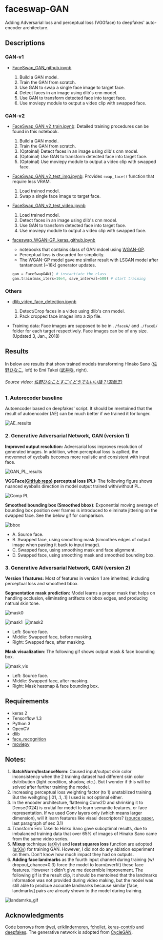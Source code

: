 # faceswap-GAN
Adding Adversarial loss and perceptual loss (VGGface) to deepfakes' auto-encoder architecture.

## Descriptions
### GAN-v1
* [FaceSwap_GAN_github.ipynb](https://github.com/shaoanlu/faceswap-GAN/blob/master/FaceSwap_GAN_github.ipynb)

  1. Build a GAN model. 
  2. Train the GAN from scratch. 
  3. Use GAN to swap a single face image to target face.
  4. Detect faces in an image using dlib's cnn model. 
  5. Use GAN to transform detected face into target face. 
  6. Use moviepy module to output a video clip with swapped face.  
  
### GAN-v2
* [FaceSwap_GAN_v2_train.ipynb](https://github.com/shaoanlu/faceswap-GAN/blob/master/FaceSwap_GAN_v2_train.ipynb): Detailed training procedures can be found in this notebook.
  1. Build a GAN model. 
  2. Train the GAN from scratch. 
  3. (Optoinal) Detect faces in an image using dlib's cnn model. 
  4. (Optoinal) Use GAN to transform detected face into target face. 
  5. (Optoinal) Use moviepy module to output a video clip with swapped face.
  
* [FaceSwap_GAN_v2_test_img.ipynb](https://github.com/shaoanlu/faceswap-GAN/blob/master/FaceSwap_GAN_v2_test_img.ipynb): Provides `swap_face()` function that require less VRAM.
  1. Load trained model.
  2. Swap a single face image to target face.
  
* [FaceSwap_GAN_v2_test_video.ipynb](https://github.com/shaoanlu/faceswap-GAN/blob/master/FaceSwap_GAN_v2_test_video.ipynb)
  1. Load trained model.
  2. Detect faces in an image using dlib's cnn model. 
  3. Use GAN to transform detected face into target face. 
  4. Use moviepy module to output a video clip with swapped face. 
  
* [faceswap_WGAN-GP_keras_github.ipynb](https://github.com/shaoanlu/faceswap-GAN/blob/master/temp/faceswap_WGAN-GP_keras_github.ipynb)
  - notebooks that contains class of GAN mdoel using [WGAN-GP](https://arxiv.org/abs/1704.00028). 
  - Perceptual loss is discarded for simplicity. 
  - The WGAN-GP model gave me similar result with LSGAN model after tantamount (~18k) generator updates.
  ```python
  gan = FaceSwapGAN() # instantiate the class
  gan.train(max_iters=10e4, save_interval=500) # start training
  ```
  
### Others
* [dlib_video_face_detection.ipynb](https://github.com/shaoanlu/faceswap-GAN/blob/master/dlib_video_face_detection.ipynb)
  1. Detect/Crop faces in a video using dlib's cnn model. 
  2. Pack cropped face images into a zip file.
 
* Training data: Face images are supposed to be in `./faceA/` and `./faceB/` folder for each target respectively. Face images can be of any size. (Updated 3, Jan., 2018)

## Results

In below are results that show trained models transforming Hinako Sano ([佐野ひなこ](https://ja.wikipedia.org/wiki/%E4%BD%90%E9%87%8E%E3%81%B2%E3%81%AA%E3%81%93), left) to Emi Takei ([武井咲](https://ja.wikipedia.org/wiki/%E6%AD%A6%E4%BA%95%E5%92%B2), right).  
###### Source video: [佐野ひなことすごくどうでもいい話？(遊戯王)](https://www.youtube.com/watch?v=tzlD1CQvkwU)
### 1. Autorecoder baseline

Autoencoder based on deepfakes' script. It should be mentoined that the result of autoencoder (AE) can be much better if we trained it for longer.

![AE_results](https://github.com/shaoanlu/faceswap-GAN/raw/master/readme_imgs/AE_results.png)

### 2. Generative Adversarial Network, GAN (version 1)

**Improved output resolution:** Adversarial loss improves resolution of generated images. In addition, when perceptual loss is apllied, the movemnet of eyeballs becomes more realistic and consistent with input face.

![GAN_PL_results](https://github.com/shaoanlu/faceswap-GAN/raw/master/readme_imgs/wPL_results_resized.png)

**VGGFace[(GitHub repo)](https://github.com/rcmalli/keras-vggface) perceptual loss (PL):** The following figure shows nuanced eyeballs direction in model output trained with/without PL. 

![Comp PL](https://github.com/shaoanlu/faceswap-GAN/raw/master/readme_imgs/comparison_PL_rev.png)

**Smoothed bounding box (Smoothed bbox):** Exponential moving average of bounding box position over frames is introduced to eliminate jittering on the swapped face. See the below gif for comparison.

![bbox](https://github.com/shaoanlu/faceswap-GAN/raw/master/gifs/bbox_comp_annotated.gif)
  - A. Source face.
  - B. Swapped face, using smoothing mask (smoothes edges of output image when pasting it back to input image).
  - C. Swapped face, using smoothing mask and face alignment.
  - D. Swapped face, using smoothing mask and smoothed bounding box.

### 3. Generative Adversarial Network, GAN (version 2)

**Version 1 features:** Most of features in version 1 are inherited, including perceptual loss and smoothed bbox.

**Segmentation mask prediction:** Model learns a proper mask that helps on handling occlusion, eliminating artifacts on bbox edges, and producing natrual skin tone.

![mask0](https://github.com/shaoanlu/faceswap-GAN/raw/master/readme_imgs/comp_mask_rev.png)

![mask1](https://github.com/shaoanlu/faceswap-GAN/raw/master/gifs/mask_comp1.gif)  ![mask2](https://github.com/shaoanlu/faceswap-GAN/raw/master/gifs/mask_comp2.gif)
  - Left: Source face.
  - Middle: Swapped face, before masking.
  - Right: Swapped face, after masking.

**Mask visualization**: The following gif shows output mask & face bounding box.

![mask_vis](https://github.com/shaoanlu/faceswap-GAN/raw/master/gifs/mask_vis_rev.gif)
  - Left: Source face.
  - Middle: Swapped face, after masking.
  - Right: Mask heatmap & face bounding box.

## Requirements

* keras 2
* Tensorflow 1.3 
* Python 3
* OpenCV
* dlib
* [face_recognition](https://github.com/ageitgey/face_recognition)
* [moviepy](http://zulko.github.io/moviepy/)

## Notes:
1. **BatchNorm/InstanceNorm**: Caused input/output skin color inconsistency when the 2 training dataset had different skin color dsitribution (light condition, shadow, etc.). But I wonder if this will be solved after further training the model.
2. Increasing perceptual loss weighting factor (to 1) unstablized training. But the weihgting [.01, .1, .1] I used is not optimal either.
3. In the encoder architecture, flattening Conv2D and shrinking it to Dense(1024) is crutial for model to learn semantic features, or face representation. If we used Conv layers only (which means larger dimension), will it learn features like visaul descriptors? ([source paper](https://arxiv.org/abs/1706.02932v2), last paragraph of sec 3.1)
4. Transform Emi Takei to Hinko Sano gave suboptimal results, due to imbalanced training data that over 65% of images of Hinako Sano came from the same video series.
5. **Mixup** technique ([arXiv](https://arxiv.org/abs/1710.09412)) and **least squares loss** function are adopted ([arXiv](https://arxiv.org/abs/1712.06391)) for training GAN. However, I did not do any ablation experiment on them. Don't know how much impact they had on outputs.
6. **Adding face landmarks** as the fourth input channel during training (w/ dropout_chance=0.3) force the model to learn(overfit) these face features. However it didn't give me decernible improvement. The following gif is the result clip, it should be mentoined that the landmarks information was not provided during video making, but the model was still able to prodcue accurate landmarks because similar [face, landmarks] pairs are already shown to the model during training.

![landamrks_gif](https://github.com/shaoanlu/faceswap-GAN/raw/master/gifs/sh_test_clipped4_lms_comb.gif)

## Acknowledgments
Code borrows from [tjwei](https://github.com/tjwei/GANotebooks), [eriklindernoren](https://github.com/eriklindernoren/Keras-GAN/blob/master/aae/adversarial_autoencoder.py), [fchollet](https://github.com/fchollet/deep-learning-with-python-notebooks/blob/master/8.5-introduction-to-gans.ipynb), [keras-contrib](https://github.com/keras-team/keras-contrib/blob/master/examples/improved_wgan.py) and [deepfakes](https://pastebin.com/hYaLNg1T). The generative network is adopted from [CycleGAN](https://github.com/junyanz/pytorch-CycleGAN-and-pix2pix).
